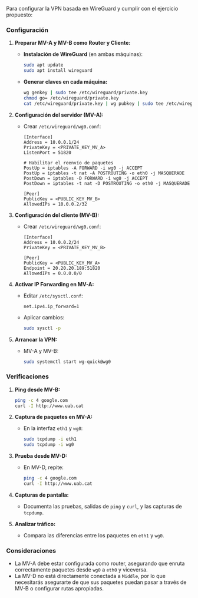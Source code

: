 Para configurar la VPN basada en WireGuard y cumplir con el ejercicio propuesto:

### Configuración

1. **Preparar MV-A y MV-B como Router y Cliente:**
    
    - **Instalación de WireGuard** (en ambas máquinas):
        
        ```bash
        sudo apt update
        sudo apt install wireguard
        ```
        
    - **Generar claves en cada máquina:**
        
        ```bash
        wg genkey | sudo tee /etc/wireguard/private.key
        chmod go= /etc/wireguard/private.key
        cat /etc/wireguard/private.key | wg pubkey | sudo tee /etc/wireguard/public.key
        ```
        
2. **Configuración del servidor (MV-A):**
    
    - Crear `/etc/wireguard/wg0.conf`:
        
        ```shell
        [Interface]
        Address = 10.0.0.1/24
        PrivateKey = <PRIVATE_KEY_MV_A>
        ListenPort = 51820
        
        # Habilitar el reenvío de paquetes
        PostUp = iptables -A FORWARD -i wg0 -j ACCEPT
        PostUp = iptables -t nat -A POSTROUTING -o eth0 -j MASQUERADE
        PostDown = iptables -D FORWARD -i wg0 -j ACCEPT
        PostDown = iptables -t nat -D POSTROUTING -o eth0 -j MASQUERADE
        
        [Peer]
        PublicKey = <PUBLIC_KEY_MV_B>
        AllowedIPs = 10.0.0.2/32
        ```
        
3. **Configuración del cliente (MV-B):**
    
    - Crear `/etc/wireguard/wg0.conf`:
        
        ```shell
        [Interface]
        Address = 10.0.0.2/24
        PrivateKey = <PRIVATE_KEY_MV_B>
        
        [Peer]
        PublicKey = <PUBLIC_KEY_MV_A>
        Endpoint = 20.20.20.189:51820
        AllowedIPs = 0.0.0.0/0
        ```
        
4. **Activar IP Forwarding en MV-A:**
    
    - Editar `/etc/sysctl.conf`:
        
        ```
        net.ipv4.ip_forward=1
        ```
        
    - Aplicar cambios:
        
        ```bash
        sudo sysctl -p
        ```
        
5. **Arrancar la VPN:**
    
    - MV-A y MV-B:
        
        ```bash
        sudo systemctl start wg-quick@wg0
        ```
        

### Verificaciones

1. **Ping desde MV-B:**
    
    ```bash
    ping -c 4 google.com
    curl -I http://www.uab.cat
    ```
    
2. **Captura de paquetes en MV-A:**
    
    - En la interfaz `eth1` y `wg0`:
        
        ```bash
        sudo tcpdump -i eth1
        sudo tcpdump -i wg0
        ```
        
3. **Prueba desde MV-D:**
    
    - En MV-D, repite:
        
        ```bash
        ping -c 4 google.com
        curl -I http://www.uab.cat
        ```
        
4. **Capturas de pantalla:**
    
    - Documenta las pruebas, salidas de `ping` y `curl`, y las capturas de `tcpdump`.
5. **Analizar tráfico:**
    
    - Compara las diferencias entre los paquetes en `eth1` y `wg0`.

### Consideraciones

- La MV-A debe estar configurada como router, asegurando que enruta correctamente paquetes desde `wg0` a `eth0` y viceversa.
- La MV-D no está directamente conectada a `Middle`, por lo que necesitarás asegurarte de que sus paquetes puedan pasar a través de MV-B o configurar rutas apropiadas.